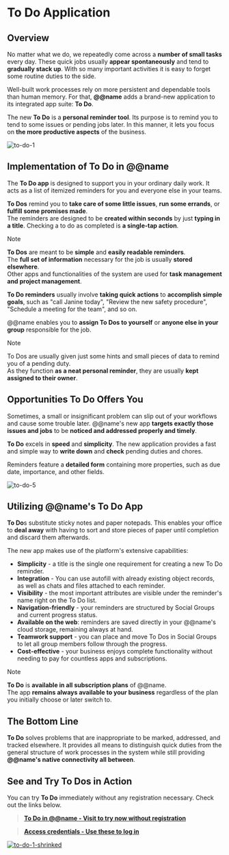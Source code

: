 # To Do Application

## Overview

No matter what we do, we repeatedly come across a **number of small tasks** every day. 
These quick jobs usually **appear spontaneously** and tend to **gradually stack up**. 
With so many important activities it is easy to forget some routine duties to the side. 

Well-built work processes rely on more persistent and dependable tools than human memory. 
For that, **@@name** adds a brand-new application to its integrated app suite: **To Do**.  

The new **To Do** is a **personal reminder tool**. 
Its purpose is to remind you to tend to some issues or pending jobs later. 
In this manner, it lets you focus on **the more productive aspects** of the business.  

![to-do-1](https://user-images.githubusercontent.com/106669250/203780016-4057686b-fc52-4c71-8032-f5c58071f3c1.jpg)

## Implementation of To Do in @@name

The **To Do app** is designed to support you in your ordinary daily work. 
It acts as a list of itemized reminders for you and everyone else in your teams.  

**To Dos** remind you to **take care of some little issues**, **run some errands**, or **fulfill some promises made**.  
The reminders are designed to be **created within seconds** by just **typing in a title**. 
Checking a to do as completed is **a single-tap action**.  

> [!NOTE]  
> **To Dos** are meant to be **simple** and **easily readable reminders**.  
> The **full set of information** necessary for the job is usually **stored elsewhere**.  
> Other apps and functionalities of the system are used for **task management and project management**.  

**To Do reminders** usually involve **taking quick actions** to **accomplish simple goals**, such as "call Janine today", "Review the new safety procedure", "Schedule a meeting for the team", and so on.  

@@name enables you to **assign To Dos to yourself** or **anyone else in your group** responsible for the job.  

> [!NOTE]  
> To Dos are usually given just some hints and small pieces of data to remind you of a pending duty.  
> As they function **as a neat personal reminder**, they are usually **kept assigned to their owner**.  

## Opportunities To Do Offers You

Sometimes, a small or insignificant problem can slip out of your workflows and cause some trouble later. 
@@name's new app **targets exactly those issues and jobs** to be **noticed and addressed properly and timely**.  

**To Do** excels in **speed** and **simplicity**. 
The new application provides a fast and simple way to **write down** and **check** pending duties and chores. 

Reminders feature a **detailed form** containing more properties, such as due date, importance, and other fields.  

![to-do-5](https://user-images.githubusercontent.com/106669250/206742715-76493b66-3f46-47be-8f5b-9568e227aa52.jpg)

## Utilizing @@name's To Do App

**To Do**s substitute sticky notes and paper notepads. 
This enables your office to **deal away** with having to sort and store pieces of paper until completion and discard them afterwards.  

The new app makes use of the platform's extensive capabilities:  

* **Simplicity** - a title is the single one requirement for creating a new To Do reminder. 
* **Integration** - You can use autofill with already existing object records, as well as chats and files attached to each reminder. 
* **Visibility** - the most important attributes are visible under the reminder's name right on the To Do list. 
*  **Navigation-friendly** - your reminders are structured by Social Groups and current progress status. 
* **Available on the web**: reminders are saved directly in your @@name's cloud storage, remaining always at hand. 
* **Teamwork support** - you can place and move To Dos in Social Groups to let all group members follow through the progress. 
* **Cost-effective** - your business enjoys complete functionality without needing to pay for countless apps and subscriptions.  

> [!NOTE]
> **To Do** is **available in all subscription plans** of @@name.  
> The app **remains always available to your business** regardless of the plan you initially choose or later switch to.  

## The Bottom Line 

**To Do** solves problems that are inappropriate to be marked, addressed, and tracked elsewhere. 
It provides all means to distinguish quick duties from the general structure of work processes in the system while still providing **@@name's native connectivity all between**.  

## See and Try To Dos in Action

You can try **To Do** immediately without any registration necessary. 
Check out the links below.  

> **[To Do in @@name - Visit to try now without registration](https://testdb.my.erp.net/cl/groups/Communities_Social_Groups(cc78900f-b0a3-4761-865f-96cdd1927213)?section=todo)**  

> **[Access credentials - Use these to log in](~/information/try-our-system.md)**  

[![to-do-1-shrinked](https://user-images.githubusercontent.com/106669250/206743455-165984ce-b790-4795-b6c0-a28e46192b31.jpg)](https://testdb.my.erp.net/cl/groups/Communities_Social_Groups(cc78900f-b0a3-4761-865f-96cdd1927213)?section=todo)  

